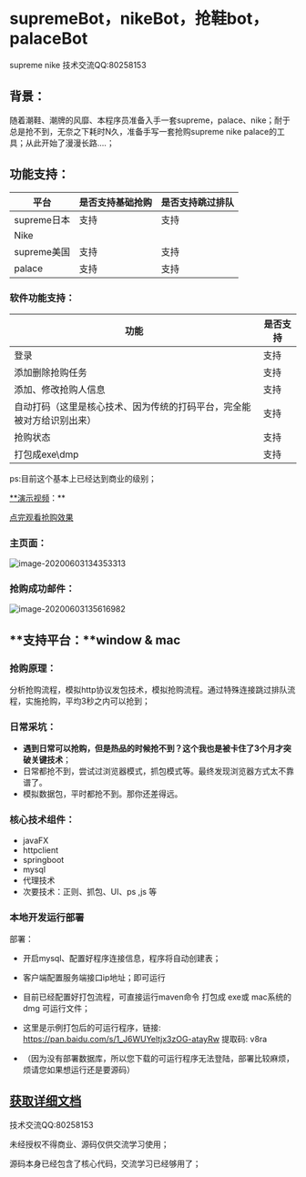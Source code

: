 # supremeBot，nikeBot，抢鞋bot，palaceBot 
supreme nike 技术交流QQ:80258153
## 背景：

​           随着潮鞋、潮牌的风靡、本程序员准备入手一套supreme，palace、nike；耐于总是抢不到，无奈之下耗时N久，准备手写一套抢购supreme nike palace的工具；从此开始了漫漫长路....；

## **功能支持：**

| 平台        | 是否支持基础抢购 | 是否支持跳过排队 |
| ----------- | ---------------- | ---------------- |
| supreme日本 | 支持             | 支持             |
| Nike        |                  |                  |
| supreme美国 | 支持             | 支持             |
| palace      | 支持             | 支持             |


### **软件功能支持：**

| 功能                                                         | 是否支持 |
| ------------------------------------------------------------ | -------- |
| 登录                                                         | 支持     |
| 添加删除抢购任务                                             | 支持     |
| 添加、修改抢购人信息                                         | 支持     |
| 自动打码（这里是核心技术、因为传统的打码平台，完全能被对方给识别出来） | 支持     |
| 抢购状态                                                     | 支持     |
| 打包成exe\dmp                                                | 支持     |

ps:目前这个基本上已经达到商业的级别；



[**演示视频](https://www.bilibili.com/video/BV1j4411K7vj?from=search&amp%3Bseid=9871111040487730515)：**

[点完观看抢购效果](https://www.bilibili.com/video/BV1j4411K7vj?from=search&amp%3Bseid=9871111040487730515)



### **主页面**：

![image-20200603134353313](https://s1.ax1x.com/2020/06/04/tw2CwT.png)



### 抢购成功邮件：

![image-20200603135616982](https://s1.ax1x.com/2020/06/04/twgXWj.png)



## **支持平台：**window & mac



### **抢购原理：**

​              分析抢购流程，模拟http协议发包技术，模拟抢购流程。通过特殊连接跳过排队流程，实施抢购，平均3秒之内可以抢到；

### **日常采坑：**

- **遇到日常可以抢购，但是热品的时候抢不到？这个我也是被卡住了3个月才突破关键技术**；
- 日常都抢不到，尝试过浏览器模式，抓包模式等。最终发现浏览器方式太不靠谱了。
- 模拟数据包，平时都抢不到。那你还差得远。

### **核心技术组件：**

- javaFX
- httpclient
- springboot
- mysql
- 代理技术
- 次要技术：正则、抓包、UI、ps ,js 等

### 本地开发运行部署

部署：

- 开启mysql、配置好程序连接信息，程序将自动创建表；

- 客户端配置服务端接口ip地址；即可运行

- 目前已经配置好打包流程，可直接运行maven命令 打包成 exe或 mac系统的 dmg 可运行文件；

- 这里是示例打包后的可运行程序，链接: https://pan.baidu.com/s/1_J6WUYeltjx3zOG-atayRw 提取码: v8ra

- （因为没有部署数据库，所以您下载的可运行程序无法登陆，部署比较麻烦，烦请您如果想运行还是要源码）

  

## [获取详细文档](http://www.hxdwe.cn:8001/product/supreme)



技术交流QQ:80258153

未经授权不得商业、源码仅供交流学习使用；

源码本身已经包含了核心代码，交流学习已经够用了；


